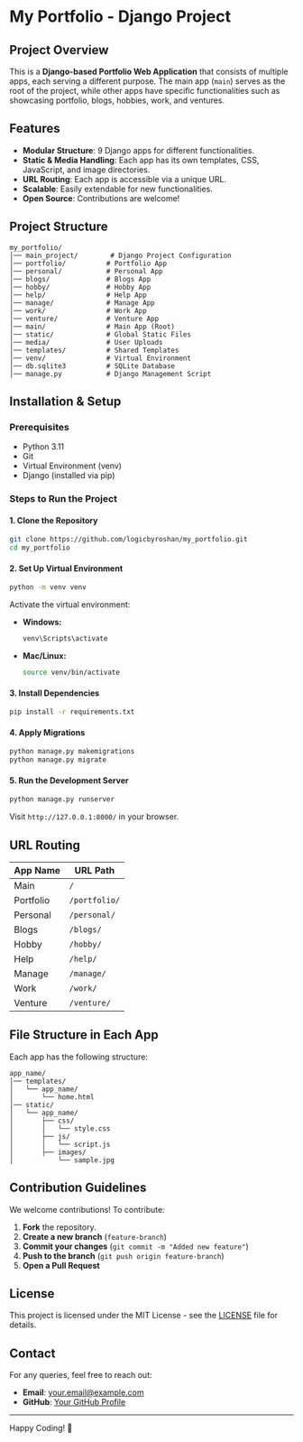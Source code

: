 # My Portfolio - Django Project

## Project Overview
This is a **Django-based Portfolio Web Application** that consists of multiple apps, each serving a different purpose. The main app (`main`) serves as the root of the project, while other apps have specific functionalities such as showcasing portfolio, blogs, hobbies, work, and ventures.

## Features
- **Modular Structure**: 9 Django apps for different functionalities.
- **Static & Media Handling**: Each app has its own templates, CSS, JavaScript, and image directories.
- **URL Routing**: Each app is accessible via a unique URL.
- **Scalable**: Easily extendable for new functionalities.
- **Open Source**: Contributions are welcome!

## Project Structure
```
my_portfolio/
│── main_project/        # Django Project Configuration
│── portfolio/          # Portfolio App
│── personal/           # Personal App
│── blogs/              # Blogs App
│── hobby/              # Hobby App
│── help/               # Help App
│── manage/             # Manage App
│── work/               # Work App
│── venture/            # Venture App
│── main/               # Main App (Root)
│── static/             # Global Static Files
│── media/              # User Uploads
│── templates/          # Shared Templates
│── venv/               # Virtual Environment
│── db.sqlite3          # SQLite Database
│── manage.py           # Django Management Script
```

## Installation & Setup
### Prerequisites
- Python 3.11
- Git
- Virtual Environment (venv)
- Django (installed via pip)

### Steps to Run the Project

#### 1. Clone the Repository
```sh
git clone https://github.com/logicbyroshan/my_portfolio.git
cd my_portfolio
```

#### 2. Set Up Virtual Environment
```sh
python -m venv venv
```
Activate the virtual environment:
- **Windows:**
  ```sh
  venv\Scripts\activate
  ```
- **Mac/Linux:**
  ```sh
  source venv/bin/activate
  ```

#### 3. Install Dependencies
```sh
pip install -r requirements.txt
```

#### 4. Apply Migrations
```sh
python manage.py makemigrations
python manage.py migrate
```

#### 5. Run the Development Server
```sh
python manage.py runserver
```
Visit `http://127.0.0.1:8000/` in your browser.

## URL Routing
| App Name    | URL Path            |
|------------|--------------------|
| Main       | `/`                |
| Portfolio  | `/portfolio/`       |
| Personal   | `/personal/`        |
| Blogs      | `/blogs/`           |
| Hobby      | `/hobby/`           |
| Help       | `/help/`            |
| Manage     | `/manage/`          |
| Work       | `/work/`            |
| Venture    | `/venture/`         |

## File Structure in Each App
Each app has the following structure:
```
app_name/
│── templates/
│   └── app_name/
│       └── home.html
│── static/
│   └── app_name/
│       ├── css/
│       │   └── style.css
│       ├── js/
│       │   └── script.js
│       ├── images/
│           └── sample.jpg
```

## Contribution Guidelines
We welcome contributions! To contribute:
1. **Fork** the repository.
2. **Create a new branch** (`feature-branch`)
3. **Commit your changes** (`git commit -m "Added new feature"`)
4. **Push to the branch** (`git push origin feature-branch`)
5. **Open a Pull Request**

## License
This project is licensed under the MIT License - see the [LICENSE](LICENSE) file for details.

## Contact
For any queries, feel free to reach out:
- **Email**: your.email@example.com
- **GitHub**: [Your GitHub Profile](https://github.com/logicbyroshan)

---
Happy Coding! 🚀

